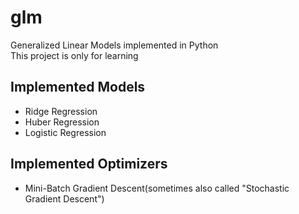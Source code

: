 # glm
Generalized Linear Models implemented in Python  
This project is only for learning

## Implemented Models
- Ridge Regression
- Huber Regression
- Logistic Regression

## Implemented Optimizers
- Mini-Batch Gradient Descent(sometimes also called "Stochastic Gradient Descent")
